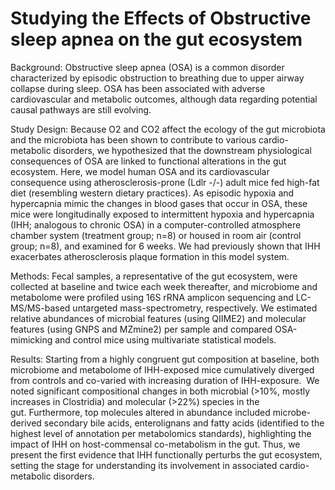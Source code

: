 # Studying the Effects of Obstructive sleep apnea on the gut ecosystem

Background: Obstructive sleep apnea (OSA) is a common disorder characterized by episodic obstruction to breathing due to upper airway collapse during sleep. OSA has been associated with adverse cardiovascular  and metabolic outcomes,  although data regarding potential causal pathways are still evolving. 

Study Design: Because O2 and CO2 affect the ecology of the gut microbiota  and the microbiota has been shown to contribute to various cardio-metabolic disorders, we hypothesized that the downstream physiological consequences of OSA are linked to functional alterations in the gut ecosystem. Here, we model human OSA and its cardiovascular consequence using atherosclerosis-prone (Ldlr -/-) adult mice fed high-fat diet (resembling western dietary practices). As episodic hypoxia and hypercapnia mimic the changes in blood gases that occur in OSA, these mice were longitudinally exposed to intermittent hypoxia and hypercapnia (IHH; analogous to chronic OSA) in a computer-controlled atmosphere chamber system (treatment group; n=8) or housed in room air (control group; n=8), and examined for 6 weeks. We had previously shown that IHH exacerbates atherosclerosis plaque formation in this model system. 

Methods: Fecal samples, a representative of the gut ecosystem, were collected at baseline and twice each week thereafter, and microbiome and metabolome were profiled using 16S rRNA amplicon sequencing and LC-MS/MS-based untargeted mass-spectrometry, respectively. We estimated relative abundances of microbial features (using QIIME2) and molecular features (using GNPS and MZmine2) per sample and compared OSA-mimicking and control mice using multivariate statistical models. 

Results: Starting from a highly congruent gut composition at baseline, both microbiome and metabolome of IHH-exposed mice cumulatively diverged from controls and co-varied with increasing duration of IHH-exposure.  We noted significant compositional changes in both microbial (>10%, mostly increases in Clostridia) and molecular (>22%) species in the gut. Furthermore, top molecules altered in abundance included microbe-derived secondary bile acids, enterolignans and fatty acids (identified to the highest level of annotation per metabolomics standards), highlighting the impact of IHH on host-commensal co-metabolism in the gut. Thus, we present the first evidence that IHH functionally perturbs the gut ecosystem, setting the stage for understanding its involvement in associated cardio-metabolic disorders.

